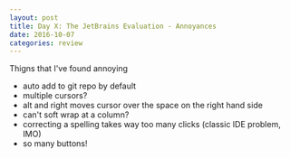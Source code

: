 ```yaml
---
layout: post
title: Day X: The JetBrains Evaluation - Annoyances
date: 2016-10-07
categories: review
---
```

Thigns that I've found annoying

- auto add to git repo by default
- multiple cursors?
- alt and right moves cursor over the space on the right hand side
- can't soft wrap at a column?
- correcting a spelling takes way too many clicks (classic IDE problem, IMO)
- so many buttons!